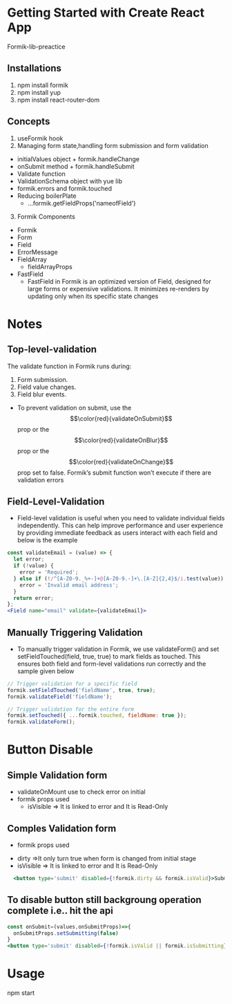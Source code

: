 # Getting Started with Create React App

Formik-lib-preactice

## Installations

1. npm install formik
2. npm install yup
3. npm install react-router-dom

## Concepts

1. useFormik hook
2. Managing form state,handling form submission and form validation
  * initialValues object + formik.handleChange
  * onSubmit method + formik.handleSubmit
  * Validate function
  * ValidationSchema object with yue lib
  * formik.errors and formik.touched
  * Reducing boilerPlate
    - ...formik.getFieldProps('nameofField')

3. Formik Components
  * Formik
  * Form
  * Field
  * ErrorMessage
  * FieldArray
     - fieldArrayProps
  * FastField
     - FastField in Formik is an optimized version of Field, designed for large forms or expensive validations. It minimizes re-renders by updating only when its specific state changes

# Notes

## Top-level-validation

The validate function in Formik runs during:

1. Form submission.
2. Field value changes.
3. Field blur events.

* To prevent validation on submit, use the $$\color{red}{validateOnSubmit}$$ prop or the $$\color{red}{validateOnBlur}$$ prop or the $$\color{red}{validateOnChange}$$ prop set to false. Formik’s submit function won’t execute if there are validation errors

## Field-Level-Validation

* Field-level validation is useful when you need to validate individual fields independently. This can help improve performance and user experience by providing immediate feedback as users interact with each field and below is the example

```jsx
const validateEmail = (value) => {
  let error;
  if (!value) {
    error = 'Required';
  } else if (!/^[A-Z0-9._%+-]+@[A-Z0-9.-]+\.[A-Z]{2,4}$/i.test(value)) {
    error = 'Invalid email address';
  }
  return error;
};
<Field name="email" validate={validateEmail}> 
```

## Manually Triggering Validation

* To manually trigger validation in Formik, we use validateForm() and set setFieldTouched(field, true, true) to mark fields as touched. This ensures both field and form-level validations run correctly and the sample given below

``` jsx
// Trigger validation for a specific field
formik.setFieldTouched('fieldName', true, true);
formik.validateField('fieldName');

// Trigger validation for the entire form
formik.setTouched({ ...formik.touched, fieldName: true });
formik.validateForm();

```
# Button Disable

## Simple Validation form

 * validateOnMount use to check error on initial 
 * formik props used
   - isVisible => It is linked to error and It is Read-Only

## Comples Validation form

  * formik props used
  - dirty =>It only turn true when form is changed from initial stage
  - isVisible => It is linked to error and It is Read-Only
 ```jsx
   <button type='submit' disabled={!formik.dirty && formik.isValid}>Submit</button>
 ```
## To disable button still backgroung operation complete i.e.. hit the api

  ``` jsx
  const onSubmit=(values,onSubmitProps)=>{
    onSubmitProps.setSubmitting(false)
  }
  <button type='submit' disabled={!formik.isValid || formik.isSubmitting}>Submit</button>
  ```
# Usage
npm start